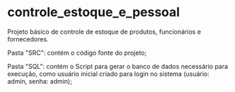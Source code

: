 # controle_estoque_e_pessoal

Projeto básico de controle de estoque de produtos, funcionários e fornecedores.

Pasta "SRC": contém o código fonte do projeto;

Pasta "SQL": contém o Script para gerar o banco de dados necessário para execução, como usuário inicial criado para login no sistema (usuário: admin, senha: admin);
